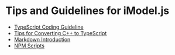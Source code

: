 # Tips and Guidelines for iModel.js

* [TypeScript Coding Guideline](./typescript-coding-guidelines.md)
* [Tips for Converting C++ to TypeScript](./tips-for-converting-c.md)
* [Markdown Introduction](./markdown-intro.md)
* [NPM Scripts](./npm-scripts-guidelines.md)

<!-- TODO: decide what to do with "semantic-versioning-guidelines.md" -->
